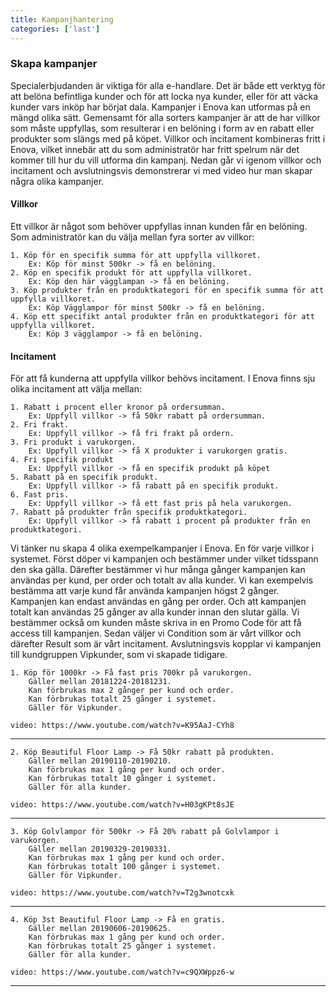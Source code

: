 ```yaml
---
title: Kampanjhantering
categories: ['last']
---
```


### Skapa kampanjer  
Specialerbjudanden är viktiga för alla e-handlare. Det är både ett verktyg för att belöna befintliga kunder och för att locka nya kunder, eller för att väcka kunder vars inköp har börjat dala. Kampanjer i Enova kan utformas på en mängd olika sätt. Gemensamt för alla sorters kampanjer är att de har villkor som måste uppfyllas, som resulterar i en belöning i form av en rabatt eller produkter som slängs med på köpet. Villkor och incitament kombineras fritt i Enova, vilket innebär att du som administratör har fritt spelrum när det kommer till hur du vill utforma din kampanj. Nedan går vi igenom villkor och incitament och avslutningsvis demonstrerar vi med video hur man skapar några olika kampanjer.  


#### Villkor
Ett villkor är något som behöver uppfyllas innan kunden får en belöning. Som administratör kan du välja mellan fyra sorter av villkor:  

    1. Köp för en specifik summa för att uppfylla villkoret.
        Ex: Köp för minst 500kr -> få en belöning.
    2. Köp en specifik produkt för att uppfylla villkoret.
        Ex: Köp den här vägglampan -> få en belöning.
    3. Köp produkter från en produktkategori för en specifik summa för att uppfylla villkoret.
        Ex: Köp Vägglampor för minst 500kr -> få en belöning.
    4. Köp ett specifikt antal produkter från en produktkategori för att uppfylla villkoret.
        Ex: Köp 3 vägglampor -> få en belöning.  

#### Incitament  

För att få kunderna att uppfylla villkor behövs incitament. I Enova finns sju olika incitament att välja mellan:  

    1. Rabatt i procent eller kronor på ordersumman.
        Ex: Uppfyll villkor -> få 50kr rabatt på ordersumman.
    2. Fri frakt.
        Ex: Uppfyll villkor -> få fri frakt på ordern.
    3. Fri produkt i varukorgen.
        Ex: Uppfyll villkor -> få X produkter i varukorgen gratis.
    4. Fri specifik produkt
        Ex: Uppfyll villkor -> få en specifik produkt på köpet
    5. Rabatt på en specifik produkt.
        Ex: Uppfyll villkor -> få rabatt på en specifik produkt.
    6. Fast pris.
        Ex: Uppfyll villkor -> få ett fast pris på hela varukorgen.
    7. Rabatt på produkter från specifik produktkategori.
        Ex: Uppfyll villkor -> få rabatt i procent på produkter från en produktkategori.  

Vi tänker nu skapa 4 olika exempelkampanjer i Enova. En för varje villkor i systemet. Först döper vi kampanjen och bestämmer under vilket tidsspann den ska gälla. Därefter bestämmer vi hur många gånger kampanjen kan användas per kund, per order och totalt av alla kunder. Vi kan exempelvis bestämma att varje kund får använda kampanjen högst 2 gånger. Kampanjen kan endast användas en gång per order. Och att kampanjen totalt kan användas 25 gånger av alla kunder innan den slutar gälla. Vi bestämmer också om kunden måste skriva in en Promo Code för att få access till kampanjen. Sedan väljer vi Condition som är vårt villkor och därefter Result som är vårt incitament. Avslutningsvis kopplar vi kampanjen till kundgruppen Vipkunder, som vi skapade tidigare.

    1. Köp för 1000kr -> Få fast pris 700kr på varukorgen.
        Gäller mellan 20181224-20181231.
        Kan förbrukas max 2 gånger per kund och order.
        Kan förbrukas totalt 25 gånger i systemet.
        Gäller för Vipkunder.

`video: https://www.youtube.com/watch?v=K95AaJ-CYh8`  
___    
    2. Köp Beautiful Floor Lamp -> Få 50kr rabatt på produkten.
        Gäller mellan 20190110-20190210.
        Kan förbrukas max 1 gång per kund och order.
        Kan förbrukas totalt 10 gånger i systemet.
        Gäller för alla kunder.

`video: https://www.youtube.com/watch?v=H03gKPt8sJE`
___  
    3. Köp Golvlampor för 500kr -> Få 20% rabatt på Golvlampor i varukorgen.
        Gäller mellan 20190329-20190331.
        Kan förbrukas max 1 gång per kund och order.
        Kan förbrukas totalt 100 gånger i systemet.
        Gäller för Vipkunder.

`video: https://www.youtube.com/watch?v=T2g3wnotcxk`
___  
    4. Köp 3st Beautiful Floor Lamp -> Få en gratis.
        Gäller mellan 20190606-20190625.
        Kan förbrukas max 1 gång per kund och order.
        Kan förbrukas totalt 25 gånger i systemet.
        Gäller för alla kunder.

`video: https://www.youtube.com/watch?v=c9QXWppz6-w`
___
